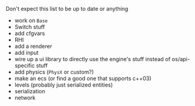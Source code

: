 Don't expect this list to be up to date or anything

* work on `Base`
* Switch stuff
* add cfgvars
* RHI
* add a renderer
* add input
* wire up a ui library to directly use the engine's stuff instead of os/api-specific stuff
* add physics (`PhysX` or custom?)
* make an ecs (or find a good one that supports c++03)
* levels (probably just serialized entities)
* serialization
* network
